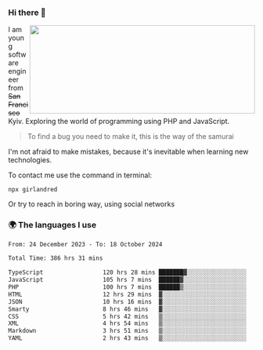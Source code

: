### Hi there 👋  

<img align='right' src="https://github-readme-stats.vercel.app/api?username=girlandred&count_private=true&show_icons=true&include_all_commits=true&hide_rank=true&hide_title=true&theme=buefy&card_width=300" width=460 height=180>


I am young software engineer from ~~San Francisco~~ Kyiv. Exploring the world of programming using PHP and JavaScript.


> To find a bug you need to make it, this is the way of the samurai



I'm not afraid to make mistakes, because it's inevitable when learning new technologies.

To contact me use the command in terminal:

```
npx girlandred
```

Or try to reach in boring way, using social networks


### 🌍 The languages I use

<!--START_SECTION:waka-->

```txt
From: 24 December 2023 - To: 18 October 2024

Total Time: 386 hrs 31 mins

TypeScript                 120 hrs 28 mins ███████▓░░░░░░░░░░░░░░░░░   31.16 %
JavaScript                 105 hrs 7 mins  ██████▓░░░░░░░░░░░░░░░░░░   27.19 %
PHP                        100 hrs 7 mins  ██████▒░░░░░░░░░░░░░░░░░░   25.90 %
HTML                       12 hrs 29 mins  ▓░░░░░░░░░░░░░░░░░░░░░░░░   03.23 %
JSON                       10 hrs 16 mins  ▓░░░░░░░░░░░░░░░░░░░░░░░░   02.66 %
Smarty                     8 hrs 46 mins   ▓░░░░░░░░░░░░░░░░░░░░░░░░   02.27 %
CSS                        5 hrs 42 mins   ▒░░░░░░░░░░░░░░░░░░░░░░░░   01.48 %
XML                        4 hrs 54 mins   ▒░░░░░░░░░░░░░░░░░░░░░░░░   01.27 %
Markdown                   3 hrs 51 mins   ▒░░░░░░░░░░░░░░░░░░░░░░░░   01.00 %
YAML                       2 hrs 43 mins   ▒░░░░░░░░░░░░░░░░░░░░░░░░   00.71 %
```

<!--END_SECTION:waka-->
